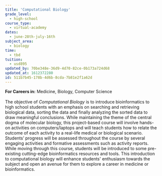 ```yaml
---
title: 'Computational Biology'
grade_level:
  - high-school
course_type:
  - virtual-academy
dates:
  - june-28th-july-16th
subject_area:
  - biology
time:
  - tbd
tuition:
  - usd895
updated_by: 70be348e-36d9-4d70-82ce-0b173a724d68
updated_at: 1612372280
id: 511b7b45-178b-4d6b-8cda-7b81e2f1a62d
---
```

<b>For Careers in:</b> Medicine, Biology, Computer Science<br><br>
The objective of <i>Computational Biology</i> is to introduce bioinformatics to high school students with an emphasis on searching and retrieving biological data, sorting the data and finally analyzing the sorted data to draw meaningful conclusions. While maintaining the theme of the central dogma of molecular biology, this project-based course will involve hands-on activities on computers/laptops and will teach students how to relate the outcome of each activity to a real-life medical or biological scenario. Students’ progress will be assessed throughout the course by several engaging activities and formative assessments such as activity reports. While moving through this course, students will be introduced to some pre-existing cutting-edge bioinformatics resources and tools. This introduction to computational biology will enhance students' enthusiasm towards the subject and open an avenue for them to explore a career in medicine or bioinformatics.